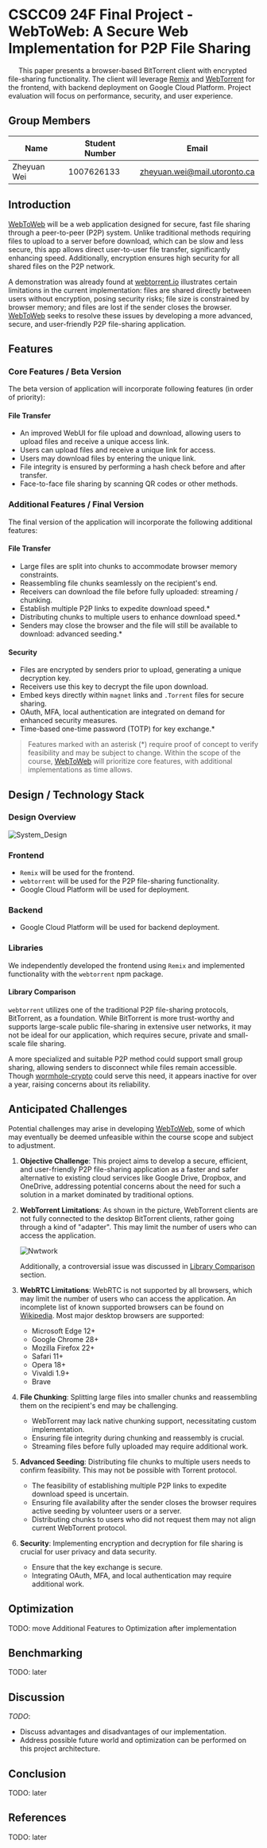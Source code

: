 # CSCC09 24F Final Project - WebToWeb: A Secure Web Implementation for P2P File Sharing

$\quad$ This paper presents a browser-based BitTorrent client with encrypted file-sharing functionality. The client will leverage [Remix](https://remix.run/) and [WebTorrent](https://github.com/webtorrent/webtorrent) for the frontend, with backend deployment on Google Cloud Platform. Project evaluation will focus on performance, security, and user experience.

## Group Members

| Name | Student Number | Email |
| ---- | -------------- | ----- |
| Zheyuan Wei | 1007626133 | <zheyuan.wei@mail.utoronto.ca> |

## Introduction

[WebToWeb](#introduction) will be a web application designed for secure, fast file sharing through a peer-to-peer (P2P) system. Unlike traditional methods requiring files to upload to a server before download, which can be slow and less secure, this app allows direct user-to-user file transfer, significantly enhancing speed. Additionally, encryption ensures high security for all shared files on the P2P network.

A demonstration was already found at [webtorrent.io](https://webtorrent.io/) illustrates certain limitations in the current implementation: files are shared directly between users without encryption, posing security risks; file size is constrained by browser memory; and files are lost if the sender closes the browser. [WebToWeb](#introduction) seeks to resolve these issues by developing a more advanced, secure, and user-friendly P2P file-sharing application.

## Features

### Core Features / Beta Version

The beta version of application will incorporate following features (in order of priority):

#### File Transfer

- An improved WebUI for file upload and download, allowing users to upload files and receive a unique access link.
- Users can upload files and receive a unique link for access.
- Users may download files by entering the unique link.
- File integrity is ensured by performing a hash check before and after transfer.
- Face-to-face file sharing by scanning QR codes or other methods.

### Additional Features / Final Version

The final version of the application will incorporate the following additional features:

#### File Transfer

- Large files are split into chunks to accommodate browser memory constraints.
- Reassembling file chunks seamlessly on the recipient's end.
- Receivers can download the file before fully uploaded: streaming / chunking.
- Establish multiple P2P links to expedite download speed.*
- Distributing chunks to multiple users to enhance download speed.*
- Senders may close the browser and the file will still be available to download: advanced seeding.*

#### Security

- Files are encrypted by senders prior to upload, generating a unique decryption key.
- Receivers use this key to decrypt the file upon download.
- Embed keys directly within `magnet` links and `.Torrent` files for secure sharing.
- OAuth, MFA, local authentication are integrated on demand for enhanced security measures.
- Time-based one-time password (TOTP) for key exchange.*

> Features marked with an asterisk (*) require proof of concept to verify feasibility and may be subject to change.
> Within the scope of the course, [WebToWeb](#introduction) will prioritize core features, with additional implementations as time allows.

## Design / Technology Stack

### Design Overview

![System_Design](./System_Design.svg)
>

### Frontend

- `Remix` will be used for the frontend.
- `webtorrent` will be used for the P2P file-sharing functionality.
- Google Cloud Platform will be used for deployment.

### Backend

- Google Cloud Platform will be used for backend deployment.

### Libraries

We independently developed the frontend using `Remix` and implemented functionality with the `webtorrent` npm package.

#### Library Comparison

`webtorrent` utilizes one of the traditional P2P file-sharing protocols, BitTorrent, as a foundation. While BitTorrent is more trust-worthy and supports large-scale public file-sharing in extensive user networks, it may not be ideal for our application, which requires secure, private and small-scale file sharing.

A more specialized and suitable P2P method could support small group sharing, allowing senders to disconnect while files remain accessible. Though [wormhole-crypto](https://github.com/SocketDev/wormhole-crypto) could serve this need, it appears inactive for over a year, raising concerns about its reliability.

## Anticipated Challenges

Potential challenges may arise in developing [WebToWeb](#introduction), some of which may eventually be deemed unfeasible within the course scope and subject to adjustment.

1. **Objective Challenge**: This project aims to develop a secure, efficient, and user-friendly P2P file-sharing application as a faster and safer alternative to existing cloud services like Google Drive, Dropbox, and OneDrive, addressing potential concerns about the need for such a solution in a market dominated by traditional options.

2. **WebTorrent Limitations**: As shown in the picture, WebTorrent clients are not fully connected to the desktop BitTorrent clients, rather going through a kind of "adapter". This may limit the number of users who can access the application.

   ![Nwtwork](https://camo.githubusercontent.com/ad3fe62845574fe458a186fe76055198fc2d896fc5f50241c7993403e21f9a86/68747470733a2f2f776562746f7272656e742e696f2f696d672f6e6574776f726b2e706e67)

    Additionally, a controversial issue was discussed in [Library Comparison](#library-comparison) section.

3. **WebRTC Limitations**: WebRTC is not supported by all browsers, which may limit the number of users who can access the application. An incomplete list of known supported browsers can be found on [Wikipedia](https://caniuse.com/mdn-api_webrtc).
    Most major desktop browsers are supported:
   - Microsoft Edge 12+
   - Google Chrome 28+
   - Mozilla Firefox 22+
   - Safari 11+
   - Opera 18+
   - Vivaldi 1.9+
   - Brave

4. **File Chunking**: Splitting large files into smaller chunks and reassembling them on the recipient's end may be challenging.
   - WebTorrent may lack native chunking support, necessitating custom implementation.
   - Ensuring file integrity during chunking and reassembly is crucial.
   - Streaming files before fully uploaded may require additional work.

5. **Advanced Seeding**: Distributing file chunks to multiple users needs to confirm feasibility. This may not be possible with Torrent protocol.
   - The feasibility of establishing multiple P2P links to expedite download speed is uncertain.
   - Ensuring file availability after the sender closes the browser requires active seeding by volunteer users or a server.
   - Distributing chunks to users who did not request them may not align current WebTorrent protocol.

6. **Security**: Implementing encryption and decryption for file sharing is crucial for user privacy and data security.
    - Ensure that the key exchange is secure.
    - Integrating OAuth, MFA, and local authentication may require additional work.

## Optimization

TODO: move Additional Features to Optimization after implementation

## Benchmarking

TODO: later

## Discussion

*TODO*:

- Discuss advantages and disadvantages of our implementation.
- Address possible future world and optimization can be performed on this project architecture.

## Conclusion

TODO: later

## References

TODO: later
